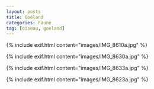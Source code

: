 ```yaml
---
layout: posts
title: Goéland
categories: Faune
tag: [oiseau, goeland]
---
```

{% include exif.html content="images/IMG_8610a.jpg" %}

{% include exif.html content="images/IMG_8630a.jpg" %}

{% include exif.html content="images/IMG_8633a.jpg" %}

{% include exif.html content="images/IMG_8623a.jpg" %}

